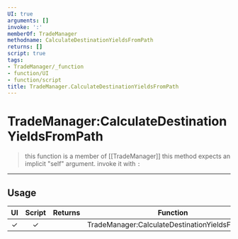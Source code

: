 ```yaml
---
UI: true
arguments: []
invoke: ':'
memberOf: TradeManager
methodname: CalculateDestinationYieldsFromPath
returns: []
script: true
tags:
- TradeManager/_function
- function/UI
- function/script
title: TradeManager.CalculateDestinationYieldsFromPath
---
```

# TradeManager:CalculateDestinationYieldsFromPath
> this function is a member of [[TradeManager]]
> this method expects an implicit "self" argument. invoke it with `:`
-----
## Usage
|  UI | Script | Returns | Function | Arguments |
|:---:|:------:|-------:|:--------:|:---------|
|✓|✓||TradeManager:CalculateDestinationYieldsFromPath||
